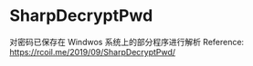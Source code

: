 # SharpDecryptPwd
对密码已保存在 Windwos 系统上的部分程序进行解析          Reference: https://rcoil.me/2019/09/SharpDecryptPwd/
